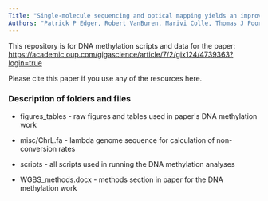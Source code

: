 ```yaml
---
Title: "Single-molecule sequencing and optical mapping yields an improved genome of woodland strawberry (Fragaria vesca) with chromosome-scale contiguity"
Authors: "Patrick P Edger, Robert VanBuren, Marivi Colle, Thomas J Poorten, Ching Man Wai, Chad E Niederhuth, Elizabeth I Alger, Shujun Ou, Charlotte B Acharya, Jie Wang, Pete Callow, Michael R McKain, Jinghua Shi, Chad Collier, Zhiyong Xiong, Jeffrey P Mower, Janet P Slovin, Timo Hytönen, Ning Jiang, Kevin L Childs, Steven J Knapp"
---
```

This repository is for DNA methylation scripts and data for the paper: https://academic.oup.com/gigascience/article/7/2/gix124/4739363?login=true

Please cite this paper if you use any of the resources here. 

### Description of folders and files

* figures_tables - raw figures and tables used in paper's DNA methylation work

* misc/ChrL.fa - lambda genome sequence for calculation of non-conversion rates

* scripts - all scripts used in running the DNA methylation analyses

* WGBS_methods.docx - methods section in paper for the DNA methylation work 